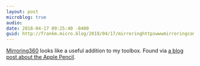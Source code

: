 ```yaml
---
layout: post
microblog: true
audio: 
date: 2018-04-17 09:25:40 -0400
guid: http://frankm.micro.blog/2018/04/17/mirroringhttpswwwmirroringcom-looks-like.html
---
```

[Mirroring360](https://www.mirroring360.com/) looks like a useful addition to my toolbox. Found via [a blog post about the Apple Pencil](https://mmitii.mattballantine.com/2018/04/17/the-little-white-doo-dah-that-changed-my-working-life/amp/?__twitter_impression=true). 
